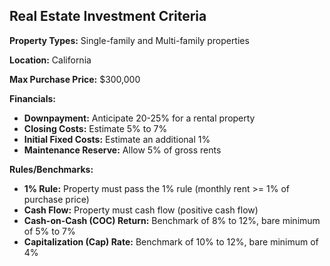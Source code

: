 ## Real Estate Investment Criteria

**Property Types:** Single-family and Multi-family properties

**Location:** California

**Max Purchase Price:** $300,000

**Financials:**
*   **Downpayment:** Anticipate 20-25% for a rental property
*   **Closing Costs:** Estimate 5% to 7%
*   **Initial Fixed Costs:** Estimate an additional 1%
*   **Maintenance Reserve:** Allow 5% of gross rents

**Rules/Benchmarks:**
*   **1% Rule:** Property must pass the 1% rule (monthly rent >= 1% of purchase price)
*   **Cash Flow:** Property must cash flow (positive cash flow)
*   **Cash-on-Cash (COC) Return:** Benchmark of 8% to 12%, bare minimum of 5% to 7%
*   **Capitalization (Cap) Rate:** Benchmark of 10% to 12%, bare minimum of 4%

